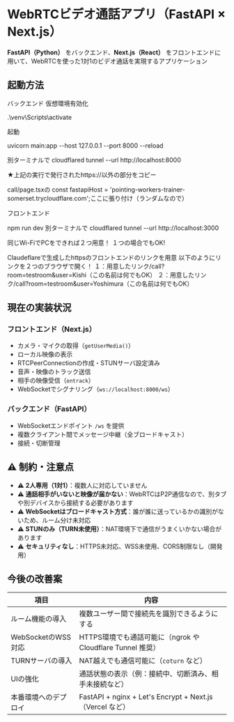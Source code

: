 # WebRTCビデオ通話アプリ（FastAPI × Next.js）

**FastAPI（Python）** をバックエンド、**Next.js（React）** をフロントエンドに用いて、WebRTCを使った1対1のビデオ通話を実現するアプリケーション

## 起動方法

バックエンド
仮想環境有効化

.\venv\Scripts\activate

起動

uvicorn main:app --host 127.0.0.1 --port 8000 --reload

別ターミナルで
cloudflared tunnel --url http://localhost:8000

★上記の実行で発行されたhttps://以外の部分をコピー

call/page.tsxの   const fastapiHost = 'pointing-workers-trainer-somerset.trycloudflare.com';ここに張り付け（ランダムなので）


フロントエンド

npm run dev
別ターミナルで
cloudflared tunnel --url http://localhost:3000


同じWi-FiでPCをできれば２つ用意！
１つの場合でもOK!

Claudeflareで生成したhttpsのフロントエンドのリンクを用意
以下のようにリンクを２つのブラウザで開く！
１：用意したリンク/call?room=testroom&user=Kishi（この名前は何でもOK）
２：用意したリンク/call?room=testroom&user=Yoshimura（この名前は何でもOK）

## 現在の実装状況

### フロントエンド（Next.js）

- カメラ・マイクの取得（`getUserMedia()`）
- ローカル映像の表示
- RTCPeerConnectionの作成・STUNサーバ設定済み
- 音声・映像のトラック送信
- 相手の映像受信（`ontrack`）
- WebSocketでシグナリング（`ws://localhost:8000/ws`）

### バックエンド（FastAPI）

- WebSocketエンドポイント `/ws` を提供
- 複数クライアント間でメッセージ中継（全ブロードキャスト）
- 接続・切断管理

## ⚠ 制約・注意点

- ⚠ **2人専用（1対1）**：複数人に対応していません
- ⚠ **通話相手がいないと映像が届かない**：WebRTCはP2P通信なので、別タブや別デバイスから接続する必要があります
- ⚠ **WebSocketはブロードキャスト方式**：誰が誰に送っているかの識別がないため、ルーム分け未対応
- ⚠ **STUNのみ（TURN未使用）**：NAT環境下で通信がうまくいかない場合があります
- ⚠ **セキュリティなし**：HTTPS未対応、WSS未使用、CORS制限なし（開発用）

## 今後の改善案

| 項目 | 内容 |
|------|------|
| ルーム機能の導入 | 複数ユーザー間で接続先を識別できるようにする |
| WebSocketのWSS対応 | HTTPS環境でも通話可能に（ngrok や Cloudflare Tunnel 推奨） |
| TURNサーバの導入 | NAT越えでも通信可能に（`coturn` など） |
| UIの強化 | 通話状態の表示（例：接続中、切断済み、相手未接続など） |
| 本番環境へのデプロイ | FastAPI + nginx + Let's Encrypt + Next.js（Vercel など）

